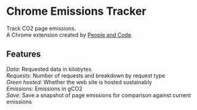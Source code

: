 # Chrome Emissions Tracker

Track CO2 page emissions.  
A Chrome extension created by [People and Code](https://people-and-code.com/).

## Features

_Data_: Requested data in kilobytes  
_Requests_: Number of requests and breakdown by request type  
_Green hosted_: Whether the web site is hosted sustainably  
_Emissions_: Emissions in gCO2  
_Save_: Save a snapshot of page emissions for comparison against current emissions
